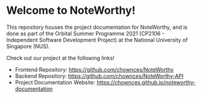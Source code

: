 # Welcome to NoteWorthy!
This repository houses the project documentation for NoteWorthy, and is done as part of the Orbital Summer Programme 2021 (CP2106 - Independent Software Development Project)
at the National University of Singapore (NUS).

Check out our project at the following links!
- Frontend Repository: https://github.com/chownces/NoteWorthy
- Backend Repository: https://github.com/chownces/NoteWorthy-API
- Project Documentation Website: https://chownces.github.io/noteworthy-documentation

